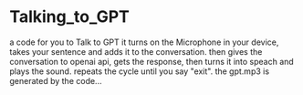 # Talking_to_GPT
a code for you to Talk to GPT
it turns on the Microphone in your device, takes your sentence and adds it to the conversation. then gives the conversation to openai api, gets the response, then turns it into speach and plays the sound. repeats the cycle until you say "exit". the gpt.mp3 is generated by the code...

